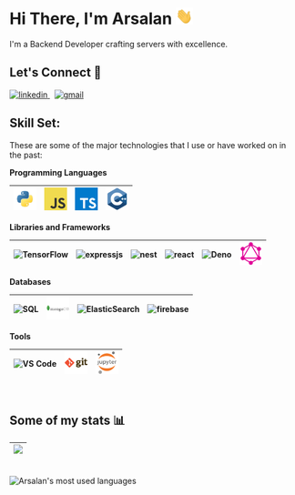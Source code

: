 <h1>Hi There, I'm Arsalan <img  src="https://raw.githubusercontent.com/ABSphreak/ABSphreak/master/gifs/Hi.gif" width="30px"></h1>

I'm a Backend Developer crafting servers with excellence.

## Let's Connect :handshake:

<a href="https://www.linkedin.com/in/syed-ehtesham/" target="_blank" rel="nofollow noopener noreferrer">
  <img alt="linkedin" src="https://img.shields.io/badge/linkedin-%230077B5.svg?&style=for-the-badge&logo=linkedIn&logoColor=white"/>
</a> &nbsp;
<a href="mailto:s.ehtesham.n@gmail.com" target="_blank" rel="nofollow noopener noreferrer">
  <img alt="gmail" src="https://img.shields.io/badge/gmail-%23D14836.svg?&style=for-the-badge&logo=Gmail&logoColor=white"/>
</a>

## Skill Set:

These are some of the major technologies that I use or have worked on in the past:

**Programming Languages**

<img title="Python" alt="Python" width="40px" src="https://raw.githubusercontent.com/github/explore/master/topics/python/python.png" />|<img alt="JS" title="JavaScript" width="40px" src="https://raw.githubusercontent.com/github/explore/master/topics/javascript/javascript.png">|<img alt="Typescript" title="Typescript" width="40px" src="https://raw.githubusercontent.com/github/explore/main/topics/typescript/typescript.png">|<img title="cpp" alt="cpp" width="40px" src="https://raw.githubusercontent.com/github/explore/main/topics/cpp/cpp.png">
|--|--|--|--|

**Libraries and Frameworks**

<img title="nodejs" alt="TensorFlow" width="40px" src="https://skills.thijs.gg/icons?i=nodejs">|<img title="expressjs" alt="expressjs" width="40px" src="https://skills.thijs.gg/icons?i=express">|<img title="Nest" alt="nest" width="40px" src="https://skills.thijs.gg/icons?i=nestjs">|<img title="react" alt="react" width="40px" src="https://skills.thijs.gg/icons?i=react">|<img title="Deno" alt="Deno" width="40px" src="https://skills.thijs.gg/icons?i=deno">|<img title="GrahpQL" alt="GraphQL" width="40px" src="https://raw.githubusercontent.com/github/explore/master/topics/graphql/graphql.png">
|--|--|--|--|--|--|

**Databases**

<img title="SQL" alt="SQL" width="40px" src="https://skills.thijs.gg/icons?i=mysql">|<img title="MongoDB" alt="MongoDB" width="40px" src="https://raw.githubusercontent.com/github/explore/master/topics/mongodb/mongodb.png">|<img title="PostgreSQL" alt="ElasticSearch" width="40px" src="https://skills.thijs.gg/icons?i=postgres">|<img title="firebase" alt="firebase" width="40px" src="https://skills.thijs.gg/icons?i=firebase"><br>
|--|--|--|--|

**Tools**

<img title="VS Code" alt="VS Code" width="40px" src="https://img.icons8.com/fluent/48/000000/visual-studio-code-2019.png">|<img title="git" alt="git" width="40px" src="https://raw.githubusercontent.com/github/explore/master/topics/git/git.png">|<img title="Jupyter Notebook" alt="Jupyter" width="40px" src="https://raw.githubusercontent.com/github/explore/master/topics/jupyter-notebook/jupyter-notebook.png">
|--|--|--|
<br>

## Some of my stats :bar_chart:

<img src="https://github-readme-stats.vercel.app/api?username=arsalan1004&show_icons=true&theme=radical&include_all_commits=true">|
|--|

<br>
<img align="center" alt="Arsalan's most used languages" src="https://github-readme-stats.vercel.app/api/top-langs/?username=arsalan1004&layout=compact&langs_count=9&theme=github_dark&count_private=true&exclude_repo=Optifine-Mod-Coder-Pack-1.16.1,Projects"/>



